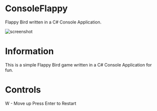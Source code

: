 # ConsoleFlappy
Flappy Bird written in a C# Console Application. 

![screenshot](https://cdn.discordapp.com/attachments/922185010205822979/1031530984836972625/unknown.png)

# Information
This is a simple Flappy Bird game written in a C# Console Application for fun.

# Controls
W - Move up
Press Enter to Restart
